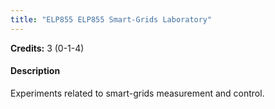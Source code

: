 ```yaml
---
title: "ELP855 ELP855 Smart-Grids Laboratory"
---
```

**Credits:** 3 (0-1-4)

#### Description
Experiments related to smart-grids measurement and control.